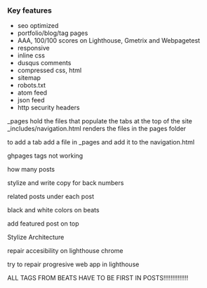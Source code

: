 ### Key features

- seo optimized
- portfolio/blog/tag pages
- AAA, 100/100 scores on Lighthouse, Gmetrix and Webpagetest
- responsive
- inline css
- dusqus comments
- compressed css, html
- sitemap
- robots.txt
- atom feed
- json feed
- http security headers

_pages hold the files that populate the tabs at the top of the site
_includes/navigation.html renders the files in the pages folder

to add a tab add a file in _pages and add it to the navigation.html






ghpages tags not working

how many posts

stylize and write copy for back numbers

related posts under each post

black and white colors on beats

add featured post on top

Stylize
Architecture

repair accesibility on lighthouse chrome

try to repair progresive web app in lighthouse

ALL TAGS FROM BEATS HAVE TO BE FIRST IN POSTS!!!!!!!!!!!!!!
